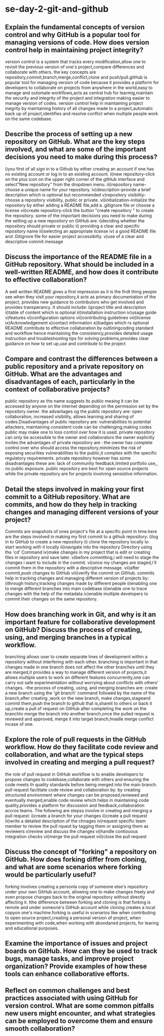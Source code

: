 # se-day-2-git-and-github
## Explain the fundamental concepts of version control and why GitHub is a popular tool for managing versions of code. How does version control help in maintaining project integrity?
version control is a system that tracks every modification,allow one to revisit the previous version of one's project,compare differences and collaborate with others. the key concepts are repository,commit,branch,merge,conflict,clone and push/pull.gitHub is popular tool for managing version of code because it provides a platform for developers to collaborate on projects from anywhere in the world,easy to manage and outomate workflows,acts as central hub for learmig,maintain the security and integrity of the project and integration making easier to manage version of codes. version control help in maintaining project inegrity by maintaining history of all changes made to a project,automatic back up of project,identifies and resolve conflict when multiple people work on the same codebase.

## Describe the process of setting up a new repository on GitHub. What are the key steps involved, and what are some of the important decisions you need to make during this process?
i)you first of all sign in to a Github by either creating an account if one has no existing account or log in to an existing account.
ii)new repository-click on the plus icon on the upper right corner of the gitHub interface and select"New repository" from the dropdown menu.
iii)repository name-choose a unique name for your repository.
iv)description-provide a brief description which is optional but recommended
v)repository visibility-choose a repository visibility, public or private.
vi)initialization-initialize the repository by either adding a README file,add a .gitignore file or choose a license
vii)create repository-click the button "create repository " to create the repository.
some of the important decisions you need to make during the setting up a new repository on GitHub are:
i)deciding whether the repository should private or public
ii) providing a clear and specific repository name
iii)selecting an appropriate license
iv) a good README file and .Gitignore file for easier project accessibilty.
v)use of a clear and descriptive commit message

## Discuss the importance of the README file in a GitHub repository. What should be included in a well-written README, and how does it contribute to effective collaboration?
A well written README gives a first impression as it is the firdt thing people see when they visit your repository,it acts as primary documentation of the project, provides new guidance to contributors who get involved and provides transperancy.
It should include:
i)project title and description
ii)table of content which is optional
iii)installation instruction
iv)usage guide
v)features
vi)configuration options
vii)contributing guidelines
viii)license
ix)Acknowledgement
x)contact information
xi)badges which rs optional
README contribute to effective collaboration by outliningcoding standard and workflow hence maintaining the consistency,provides detailed usage instruction and troubleshooting tips for solving problems,provides clear guidance on how to set up,use and contribute to the project

## Compare and contrast the differences between a public repository and a private repository on GitHub. What are the advantages and disadvantages of each, particularly in the context of collaborative projects?
public repository as the name suggests its public meaing it can be accessed by anyone on the internet depending on the permission set by the repository owner. the advantages og the public repository are: open collaboration, increased visibility, allows learning and sharing of codes.Disadvantages of public repository are: vulnerabilities to potential attackers, maintaining consistent code can be challenging,making codes public may make one to loss control over how it is used. 
private repository can only be accessible to the owner and collaborators the owner explicitly invites.the advantages of private repository are : the owner has complete control over who should access the repository,minimizes the risk of exposing securities vulnerabilities to the public,it complies with the specific regulatory requirements. private repository however has some disadvantages these are: lack of community feedback,limited portfolio use,, no public exposure. public repository are best for open source projects while the private repository are for projects involving sensistive information.

## Detail the steps involved in making your first commit to a GitHub repository. What are commits, and how do they help in tracking changes and managing different versions of your project?
Commits are snapshots of ones project's file at a specific point in time.here are the steps involved in making my first commit to a github repository:
i)log in to GitHub to create a new repository 
ii) clone the repository locally  to start working with it locally
iii)navigate into the repository Directory using the 'cd' Command
iv)make changes in my project that is edit or creating files in repository and save later.
v)before committing,i will need to stage the changes i want to include in the commit.
vi)once my changes are staged,i'll commit them in the repository with a descriptive message.
vii)after commit,push changes to GitHub 
viii)verify the commit on GitHub.
commits help in tracking changes and managing different version of projects by:
i)through history,tracking changes made by different people
ii)enabling one to merge different branches into main codebase
iii)enable one to trace changes with the help of the metadata
iv)enable multiple developers to commit their changes on the same repository.
## How does branching work in Git, and why is it an important feature for collaborative development on GitHub? Discuss the process of creating, using, and merging branches in a typical workflow.
branching allows user to create separate lines of development within a repository without interfering with each other. branching is important in that changes made in one branch does not affect the other branches until they are merged,it provides a way to manage different version of projects,it allows multiple users to work on different features concurrently,one can carry out safe experimentation without worrying about conflicts with others' changes.
-the process of creating, using, and merging branches are: create a new branch using the 'git branch' command followed by the name of the branch,after creating ,work on the new branch, make changes,stageand commit them,push the branch to github that is,shareit to others or back it up,create a pull of request on GitHub after completing the work on the branchto merge the branch into another branch,once the pulled request is reviewed and approved, merge it into target branch,hnadle merge conflict incase of one.
## Explore the role of pull requests in the GitHub workflow. How do they facilitate code review and collaboration, and what are the typical steps involved in creating and merging a pull request?
the role of pull request in GitHub workflow is to enable developers to propose changes to codebase,collaborate with others and ensuring the code meets th quality standards before being merged into the main branch. pull request facilitate code review and collaboration by: by creating structured environment where changes can be proposed,reviewed and eventually merged,enable code review which helps in maintaining code quality,provides a platform for discussion and feedback,collaboration accros teams. The following are stepss involve in creating and merging a pull request:
i)create a branch for your changes
ii)create a pull request
iii)write a detailed description of the chnages
iv)request specific team member to review the pull rquest by tagging them or assigning them as reviewers
v)review and discuss the changes
vi)handle contiouous integration checks
vii)merge the pull request
viii)close the pull request

## Discuss the concept of "forking" a repository on GitHub. How does forking differ from cloning, and what are some scenarios where forking would be particularly useful?
forking involves creating a personla copy of someone else's repository under your own GitHub account, allowing one to make changes freely  and even propose changes back to the original repository without directly affecting it. tthe difference between forking and cloning is that forking is remote and under someone's GitHub account while cloning creates a local copyon one's machine.forking is useful in scenarios like when contributing to open source project,creating a personal version of project, when experimenting with code,when working with abondaned projects, for learing and educational purposes.
## Examine the importance of issues and project boards on GitHub. How can they be used to track bugs, manage tasks, and improve project organization? Provide examples of how these tools can enhance collaborative efforts.

## Reflect on common challenges and best practices associated with using GitHub for version control. What are some common pitfalls new users might encounter, and what strategies can be employed to overcome them and ensure smooth collaboration?
